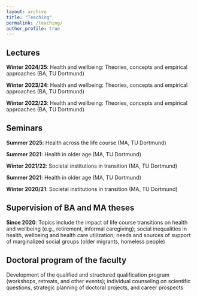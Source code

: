 ```yaml
---
layout: archive
title: "Teaching"
permalink: /teaching/
author_profile: true
---
```


## Lectures

**Winter 2024/25**: Health and wellbeing: Theories, concepts and empirical approaches (BA, TU Dortmund)

**Winter 2023/24**: Health and wellbeing: Theories, concepts and empirical approaches (BA, TU Dortmund)

**Winter 2022/23**: Health and wellbeing: Theories, concepts and empirical approaches (BA, TU Dortmund)

## Seminars

**Summer 2025**: Health across the life course (MA, TU Dortmund)

**Summer 2021**: Health in older age (MA, TU Dortmund)

**Winter 2021/22**: Societal institutions in transition (MA, TU Dortmund)

**Summer 2021**: Health in older age (MA, TU Dortmund)

**Winter 2020/21**: Societal institutions in transition (MA, TU Dortmund)

## Supervision of BA and MA theses

**Since 2020**: Topics include the impact of life course transitions on health and wellbeing (e.g., retirement, informal caregiving); social inequalities in health,
wellbeing and health care utilization; needs and sources of support of
marginalized social groups (older migrants, homeless people)

## Doctoral program of the faculty

Development of the qualified and structured qualification program (workshops, retreats, and
other events); individual counseling on scientific questions, strategic planning of doctoral projects, and career prospects